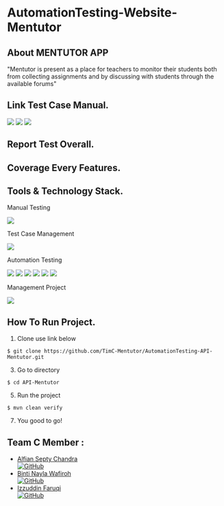 # AutomationTesting-Website-Mentutor
</div>

## About MENTUTOR APP
"Mentutor is present as a place for teachers to monitor their students both from collecting assignments and by discussing with students through the available forums"


## Link Test Case Manual.
<div>
<a href="https://docs.google.com/spreadsheets/d/112BTHzntiOeodGzL3cI8p_8gOUZZBaHNsRkt0Kauexw/edit#gid=0" target="blank"><img src="https://img.shields.io/badge/-Test%20Scenario-181717?style=for-the-badge&logo=microsoft-excel&color=121B4F&logoColor=white" /></a>
<a href="https://docs.google.com/presentation/d/1nPFZad7D1vlXkHDafPNE7DXlvN22LFyRdqorhA2auXo/edit#slide=id.p1" target="blank"><img src="https://img.shields.io/badge/-Presentation%20MentutorApp-181717?style=for-the-badge&logo=microsoft-PowerPoint&color=121B4F&logoColor=white" /></a>
<a href="https://app.swaggerhub.com/apis-docs/NURFATUROHMAN28/Mentutor/1.0.0#/" target="blank"><img src="https://img.shields.io/badge/-API%20Documentation-181717?style=for-the-badge&logo=swagger&color=121B4F&logoColor=white" /></a>


## Report Test Overall.


## Coverage Every Features.

</div>
<h2> Tools & Technology Stack. </h2>
<div>
<p>Manual Testing</p>
      <a><img src="https://img.shields.io/badge/-Postman-181717?style=for-the-badge&logo=postman&color=121B4F&logoColor=white"></a>
      <p>Test Case Management</p>
      <a><img src="https://img.shields.io/badge/-Google%20Spreadsheet-181717?style=for-the-badge&logo=GoogleChrome&color=121B4F&logoColor=white"></a>
      <p>Automation Testing</p>
      <img src="https://img.shields.io/badge/-java-181717?style=for-the-badge&logo=java&color=121B4F">
      <img src="https://img.shields.io/badge/-Apache%20Maven-181717?style=for-the-badge&logo=Apache%20Maven&color=121B4F&logoColor=white">
      <img src="https://img.shields.io/badge/-cucumber-181717?style=for-the-badge&logo=cucumber&color=121B4F&logoColor=white">
      <img src="https://img.shields.io/badge/-Rest%20Assured-181717?style=for-the-badge&logo=rest-assured&color=121B4F&logoColor=white">
      <!-- <img src="https://img.shields.io/badge/-serenity bdd-181717?style=for-the-badge&logo=serenitybdd&color=121B4F&logoColor=white"> -->
      <img src="https://img.shields.io/badge/-IntelliJ IDEA-181717?style=for-the-badge&logo=intellij-idea&color=121B4F">
      <img src="https://img.shields.io/badge/-Gherkin-181717?style=for-the-badge&logo=gherkin&color=121B4F">
      <p>Management Project</p>
      <img src="https://img.shields.io/badge/-Trello-181717?style=for-the-badge&logo=trello&color=121B4F">
</div>


## How To Run Project.
1. Clone use link below
```
$ git clone https://github.com/TimC-Mentutor/AutomationTesting-API-Mentutor.git
```
3. Go to directory
```
$ cd API-Mentutor
```
5. Run the project
```
$ mvn clean verify
```
7. You good to go!
</div>

## Team C Member :
* [Alfian Septy Chandra](https://github.com/Ryouta021) <br> [![GitHub](https://img.shields.io/badge/Ryouta021-%23121011.svg?style=for-the-badge&logo=github&logoColor=white)](https://github.com/Ryouta021)
* [Binti Nayla Wafiroh](https://github.com/inaylalala) <br> [![GitHub](https://img.shields.io/badge/inaylalala-%23121011.svg?style=for-the-badge&logo=github&logoColor=white)](https://github.com/inaylalala)
* [Izzuddin Faruqi](https://github.com/faruqiizu) <br> [![GitHub](https://img.shields.io/badge/faruqiizu-%23121011.svg?style=for-the-badge&logo=github&logoColor=white)](https://github.com/faruqiizu)

